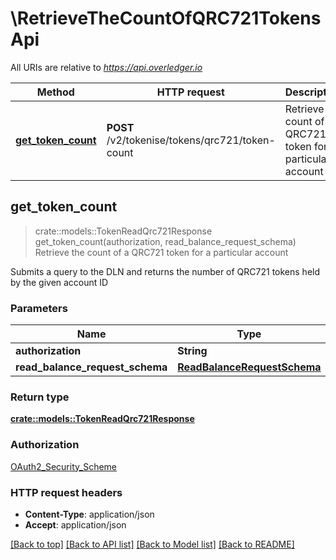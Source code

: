 # \RetrieveTheCountOfQRC721TokensApi

All URIs are relative to *https://api.overledger.io*

Method | HTTP request | Description
------------- | ------------- | -------------
[**get_token_count**](RetrieveTheCountOfQRC721TokensApi.md#get_token_count) | **POST** /v2/tokenise/tokens/qrc721/token-count | Retrieve the count of a QRC721 token for a particular account



## get_token_count

> crate::models::TokenReadQrc721Response get_token_count(authorization, read_balance_request_schema)
Retrieve the count of a QRC721 token for a particular account

Submits a query to the DLN and returns the number of QRC721 tokens held by the given account ID

### Parameters


Name | Type | Description  | Required | Notes
------------- | ------------- | ------------- | ------------- | -------------
**authorization** | **String** |  | [required] |
**read_balance_request_schema** | [**ReadBalanceRequestSchema**](ReadBalanceRequestSchema.md) |  | [required] |

### Return type

[**crate::models::TokenReadQrc721Response**](TokenReadQRC721Response.md)

### Authorization

[OAuth2_Security_Scheme](../README.md#OAuth2_Security_Scheme)

### HTTP request headers

- **Content-Type**: application/json
- **Accept**: application/json

[[Back to top]](#) [[Back to API list]](../README.md#documentation-for-api-endpoints) [[Back to Model list]](../README.md#documentation-for-models) [[Back to README]](../README.md)

